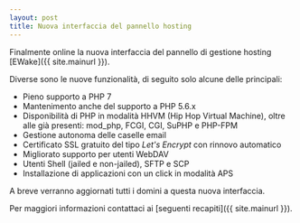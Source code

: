 ```yaml
---
layout: post
title: Nuova interfaccia del pannello hosting
---
```


Finalmente online la nuova interfaccia del pannello di gestione hosting [EWake]({{ site.mainurl }}).

Diverse sono le nuove funzionalità, di seguito solo alcune delle principali:

- Pieno supporto a PHP 7
- Mantenimento anche del supporto a PHP 5.6.x
- Disponibilità di PHP in modalità HHVM (Hip Hop Virtual Machine), oltre alle già presenti: mod_php, FCGI, CGI, SuPHP e PHP-FPM
- Gestione autonoma delle caselle email
- Certificato SSL gratuito del tipo _Let's Encrypt_ con rinnovo automatico
- Migliorato supporto per utenti WebDAV
- Utenti Shell (jailed e non-jailed), SFTP e SCP
- Installazione di applicazioni con un click in modalità APS

A breve verranno aggiornati tutti i domini a questa nuova interfaccia.

Per maggiori informazioni contattaci ai [seguenti recapiti]({{ site.mainurl }}).